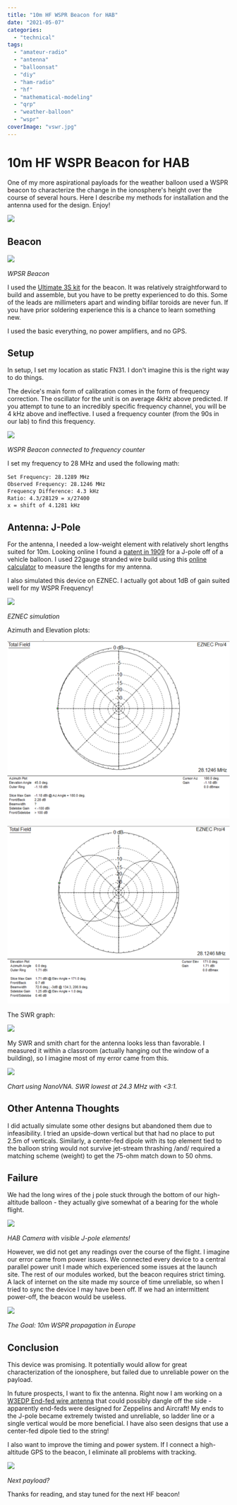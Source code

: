 ```yaml
---
title: "10m HF WSPR Beacon for HAB"
date: "2021-05-07"
categories:
  - "technical"
tags:
  - "amateur-radio"
  - "antenna"
  - "balloonsat"
  - "diy"
  - "ham-radio"
  - "hf"
  - "mathematical-modeling"
  - "qrp"
  - "weather-balloon"
  - "wspr"
coverImage: "vswr.jpg"
---
```

# 10m HF WSPR Beacon for HAB
One of my more aspirational payloads for the weather balloon used a WSPR beacon to characterize the change in the ionosphere's height over the course of several hours. Here I describe my methods for installation and the antenna used for the design. Enjoy!

![](https://n2wu.files.wordpress.com/2021/05/splash.png?w=846)

## Beacon

![](https://n2wu.files.wordpress.com/2021/05/wspr_beacon.jpg?w=800)

_WPSR Beacon_

I used the [Ultimate 3S kit](http://www.qrp-labs.com/ultimate3/u3s.html) for the beacon. It was relatively straightforward to build and assemble, but you have to be pretty experienced to do this. Some of the leads are millimeters apart and winding bifilar toroids are never fun. If you have prior soldering experience this is a chance to learn something new.

I used the basic everything, no power amplifiers, and no GPS.

## Setup

In setup, I set my location as static FN31. I don't imagine this is the right way to do things.

The device's main form of calibration comes in the form of frequency correction. The oscillator for the unit is on average 4kHz above predicted. If you attempt to tune to an incredibly specific frequency channel, you will be 4 kHz above and ineffective. I used a frequency counter (from the 90s in our lab) to find this frequency.

![](https://n2wu.files.wordpress.com/2021/05/freq_counter.jpg?w=622)

_WSPR Beacon connected to frequency counter_

I set my frequency to 28 MHz and used the following math:

```
Set Frequency: 28.1289 MHz
Observed Frequency: 28.1246 MHz
Frequency Difference: 4.3 kHz
Ratio: 4.3/28129 = x/27400
x = shift of 4.1281 kHz
```

## Antenna: J-Pole

For the antenna, I needed a low-weight element with relatively short lengths suited for 10m. Looking online I found a [patent in 1909](https://www.aktuellum.com/mobile/circuits/antenna-patent/patents/225204.pdf) for a J-pole off of a vehicle balloon. I used 22gauge stranded wire build using this [online calculator](https://www.hamuniverse.com/jpole.html) to measure the lengths for my antenna.

I also simulated this device on EZNEC. I actually got about 1dB of gain suited well for my WSPR Frequency!

![](https://n2wu.files.wordpress.com/2021/05/j_pole_1.png?w=665)

_EZNEC simulation_

Azimuth and Elevation plots:

![](images/azimuth_jpole.png)

![](images/el_jpole.png)

The SWR graph:

![](https://n2wu.files.wordpress.com/2021/05/swr.png?w=954)

My SWR and smith chart for the antenna looks less than favorable. I measured it within a classroom (actually hanging out the window of a building), so I imagine most of my error came from this.

![](https://n2wu.files.wordpress.com/2021/05/vswr.jpg?w=1024)

_Chart using NanoVNA. SWR lowest at 24.3 MHz with <3:1._

## Other Antenna Thoughts

I did actually simulate some other designs but abandoned them due to infeasibility. I tried an upside-down vertical but that had no place to put 2.5m of verticals. Similarly, a center-fed dipole with its top element tied to the balloon string would not survive jet-stream thrashing /and/ required a matching scheme (weight) to get the 75-ohm match down to 50 ohms.

## Failure

We had the long wires of the j pole stuck through the bottom of our high-altitude balloon - they actually give somewhat of a bearing for the whole flight.

![](https://n2wu.files.wordpress.com/2021/05/j_pole_hab-1.png?w=722)

_HAB Camera with visible J-pole elements!_

However, we did not get any readings over the course of the flight. I imagine our error came from power issues. We connected every device to a central parallel power unit I made which experienced some issues at the launch site. The rest of our modules worked, but the beacon requires strict timing. A lack of internet on the site made my source of time unreliable, so when I tried to sync the device I may have been off. If we had an intermittent power-off, the beacon would be useless.

![](https://n2wu.files.wordpress.com/2021/05/10m_wspr.png?w=558)

_The Goal: 10m WSPR propagation in Europe_

## Conclusion

This device was promising. It potentially would allow for great characterization of the ionosphere, but failed due to unreliable power on the payload.

In future prospects, I want to fix the antenna. Right now I am working on a [W3EDP End-fed wire antenna](https://www.qsl.net/dk7zb/Wire-Antennas/w3edp.htm) that could possibly dangle off the side - apparently end-feds were designed for Zeppelins and Aircraft! My ends to the J-pole became extremely twisted and unreliable, so ladder line or a single vertical would be more beneficial. I have also seen designs that use a center-fed dipole tied to the string!

I also want to improve the timing and power system. If I connect a high-altitude GPS to the beacon, I eliminate all problems with tracking.

![](https://n2wu.files.wordpress.com/2021/05/zepp.png?w=740)

_Next payload?_

Thanks for reading, and stay tuned for the next HF beacon!
